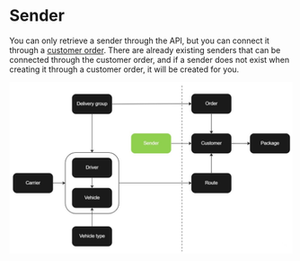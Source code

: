 # Sender

You can only retrieve a sender through the API, but you can connect it through a [customer order](customer_order.md). There are already existing senders that can be connected through the customer order, and if a sender does not exist when creating it through a customer order, it will be created for you.

![Sender](images/flowchart_sender.jpg)
